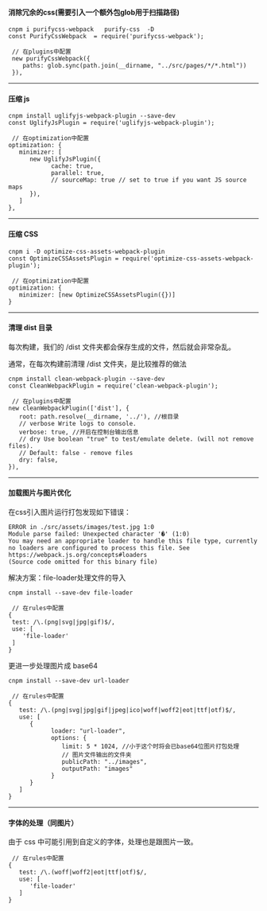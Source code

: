 #### 消除冗余的css(需要引入一个额外包glob用于扫描路径)
```
cnpm i purifycss-webpack   purify-css  -D
const PurifyCssWebpack  = require('purifycss-webpack');
```
```
 // 在plugins中配置
 new purifyCssWebpack({
    paths: glob.sync(path.join(__dirname, "../src/pages/*/*.html"))
 }),
```
---

#### 压缩 js
```
cnpm install uglifyjs-webpack-plugin --save-dev
const UglifyJsPlugin = require('uglifyjs-webpack-plugin');
```
```
 // 在optimization中配置
optimization: {
   minimizer: [
      new UglifyJsPlugin({
            cache: true,
            parallel: true,
            // sourceMap: true // set to true if you want JS source maps
      }),
   ]
},
```
---
#### 压缩 CSS
```
cnpm i -D optimize-css-assets-webpack-plugin
const OptimizeCSSAssetsPlugin = require('optimize-css-assets-webpack-plugin');
```
```
 // 在optimization中配置
optimization: {
   minimizer: [new OptimizeCSSAssetsPlugin({})]
}
```

---
#### 清理 dist 目录
每次构建，我们的 /dist 文件夹都会保存生成的文件，然后就会非常杂乱。

通常，在每次构建前清理 /dist 文件夹，是比较推荐的做法
```
cnpm install clean-webpack-plugin --save-dev
const CleanWebpackPlugin = require('clean-webpack-plugin');
```
```
 // 在plugins中配置
new cleanWebpackPlugin(['dist'], {
   root: path.resolve(__dirname, '../'), //根目录
   // verbose Write logs to console.
   verbose: true, //开启在控制台输出信息
   // dry Use boolean "true" to test/emulate delete. (will not remove files).
   // Default: false - remove files
   dry: false,
}),
```

---
#### 加载图片与图片优化
在css引入图片运行打包发现如下错误：

```
ERROR in ./src/assets/images/test.jpg 1:0
Module parse failed: Unexpected character '�' (1:0)
You may need an appropriate loader to handle this file type, currently no loaders are configured to process this file. See https://webpack.js.org/concepts#loaders
(Source code omitted for this binary file)
```
解决方案：file-loader处理文件的导入
```
cnpm install --save-dev file-loader
```
```
 // 在rules中配置
{
 test: /\.(png|svg|jpg|gif)$/,
 use: [
    'file-loader'
 ]
}
```

更进一步处理图片成 base64
```
cnpm install --save-dev url-loader
```
```
 // 在rules中配置
{
   test: /\.(png|svg|jpg|gif|jpeg|ico|woff|woff2|eot|ttf|otf)$/,
   use: [
      {
            loader: "url-loader",
            options: {
               limit: 5 * 1024, //小于这个时将会已base64位图片打包处理
               // 图片文件输出的文件夹
               publicPath: "../images",
               outputPath: "images"
            }
      }
   ]
}
```
---
#### 字体的处理（同图片）
由于 css 中可能引用到自定义的字体，处理也是跟图片一致。
```
 // 在rules中配置
{
   test: /\.(woff|woff2|eot|ttf|otf)$/,
   use: [
      'file-loader'
   ]
}
```